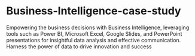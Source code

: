 # Business-Intelligence-case-study
Empowering the business decisions with Business Intelligence, leveraging tools such as Power BI, Microsoft Excel, Google Slides, and PowerPoint presentations for insightful data analysis and effective communication. Harness the power of data to drive innovation and success
